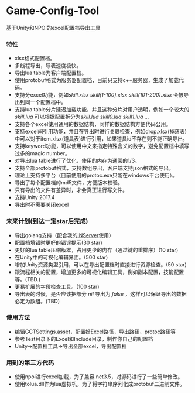 # Game-Config-Tool
基于Unity和NPOI的excel配置档导出工具

### 特性
- xlsx格式配置档。
- 多线程导出，导表速度极快。
- 导出lua table为客户端配置档。
- 使用protobuf格式为服务器配置档，目前只支持c++服务器，生成了加载代码。
- 支持分excel功能，例如*skill.xlsx* *skill(1-100).xlsx* *skill(101-200).xlsx* 会被导出到同一个配置档中。
- 支持lua table分片延迟加载功能，并且这种分片对用户透明，例如一个较大的*skill.lua* 可以根据配置拆分为*skill.lua* *skill0.lua* *skill1.lua* ...
- 支持各个excel使用通用的数据结构，同样的数据结构方便代码公用。
- 支持excel间引用功能，并且在导出时进行关联检查，例如drop.xlsx(掉落表)中可以对于item.xlsx(道具表)进行引用，如果道具id不存在则不能正确导出。
- 支持keyword功能，可以使用中文来指定特殊含义的数字，避免配置档中填写过多的magic number。
- 对导出lua table进行了优化，使用的内存为通常的1/3。
- 支持全部protobuf格式，支持数组导出，客户端支持json格式的导出。
- 理论上支持多平台（目前使用的protoc.exe只能在windows平台使用）。
- 导出了每个配置档的md5文件，方便版本校验。
- 只有导出的文件有差异时，才会真正进行写文件。
- 支持Unity 2017.4
- 导出时不需要关闭excel

### 未来计划(到达一定star后完成)
- 导出golang支持（配合我的[INServer](https://github.com/iNeverSleeeeep/INServer)使用）
- 配置档填错时更好的错误提示(30 star)
- 更好的lua table压缩版本，占用更少的内存（通过键的重排序）(10 star)
- 在Unity中的可视化编辑界面。(500 star)
- 增加Unity资源类型引用，可以在导出配置档时直接进行资源检查。(50 star)
- 跟流程相关的配置，增加更多的可视化编辑工具，例如副本配置，技能配置等。(TBD.)
- 更易扩展的字段检查工具。(100 star)
- 导出表的时候，是否应该把部分 *nil* 导出为 *false* ，这样可以保证导出的数据必定为数组。(TBD)

### 使用方法
- 编辑GCTSettings.asset，配置好Excel路径，导出路径，protoc路径等
- 参考Test目录下的Excel和Include目录，制作你自己的配置档
- Unity->配置档工具->导出全部excel，导出配置档

### 用到的第三方代码
- 使用npoi进行excel加载，为了兼容.net3.5，对源码进行了一些简单修改。
- 使用tolua.dll作为lua虚拟机，为了将字符串序列化成protobuf二进制文件。
